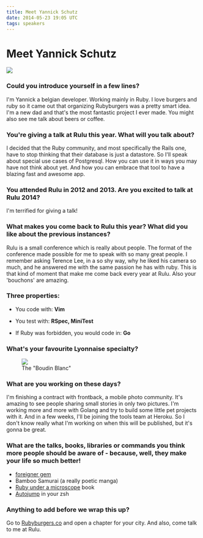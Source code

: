 ```yaml
---
title: Meet Yannick Schutz
date: 2014-05-23 19:05 UTC
tags: speakers
---
```


# Meet Yannick Schutz
<div class="text-center">
  <img src="/img/speakers/yannick.jpeg" class="rounded"/>
</div>

### Could you introduce yourself in a few lines?

I'm Yannick a belgian developer. Working mainly in Ruby. I love burgers and ruby so it came out that organizing Rubyburgers was a pretty smart idea. I'm a new dad and that's the most fantastic project I ever made. You might also see me talk about beers or coffee.

### You're giving a talk at Rulu this year. What will you talk about?

I decided that the Ruby community, and most specifically the Rails one, have to stop thinking that their database is just a datastore. So I'll speak about special use cases of Postgresql. How you can use it in ways you may have not think about yet. And how you can embrace that tool to have a blazing fast and awesome app.

### You attended Rulu in 2012 and 2013. Are you excited to talk at Rulu 2014?

I'm terrified for giving a talk!

### What makes you come back to Rulu this year? What did you like about the previous instances?

Rulu is a small conference which is really about people. The format of the conference made possible for me to speak with so many great people. I remember asking Terence Lee, in a so shy way, why he liked his camera so much, and he answered me with the same passion he has with ruby. This is that kind of moment that make me come back every year at Rulu. Also your 'bouchons' are amazing.

### Three properties:

* You code with: **Vim**

* You test with: **RSpec, MiniTest**

* If Ruby was forbidden, you would code in: **Go**

### What's your favourite Lyonnaise specialty?

<figure>
<img src="/img/interview/boudin-blanc.jpg"/>
<figcaption>
The "Boudin Blanc"
</figcaption>
</figure>


### What are you working on these days?

I'm finishing a contract with frontback, a mobile photo community. It's amazing to see people sharing small stories in only two pictures. I'm working more and more with Golang and try to build some little pet projects with it. And in a few weeks, I'll be joining the tools team at Heroku. So I don't know really what I'm working on when this will be published, but it's gonna be great.

### What are the talks, books, libraries or commands you think more people should be aware of - because, well, they make your life so much better!

* [foreigner gem](https://github.com/matthuhiggins/foreigner)
* Bamboo Samurai (a really poetic manga)
* [Ruby under a microscope](http://patshaughnessy.net/ruby-under-a-microscope) book
* [Autojump](https://github.com/joelthelion/autojump) in your zsh

### Anything to add before we wrap this up?

Go to [Rubyburgers.co](http://rubyburgers.co/) and open a chapter for your city. And also, come talk to me at Rulu.
